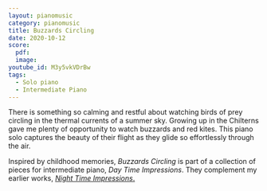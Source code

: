 ```yaml
---
layout: pianomusic
category: pianomusic
title: Buzzards Circling
date: 2020-10-12
score:
  pdf: 
  image: 
youtube_id: M3y5vkVDrBw
tags:
  - Solo piano
  - Intermediate Piano
---
```


There is something so calming and restful about watching birds of prey circling in the thermal currents of a summer sky. Growing up in the Chilterns gave me plenty of opportunity to watch buzzards and red kites. This piano solo captures the beauty of their flight as they glide so effortlessly through the air.

Inspired by childhood memories, *Buzzards Circling* is part of a collection of pieces for intermediate piano, *Day Time Impressions*. They complement my earlier works, [*Night Time Impressions*.](https://www.bakertunes.com/pianomusic/night-time-impressions/)

